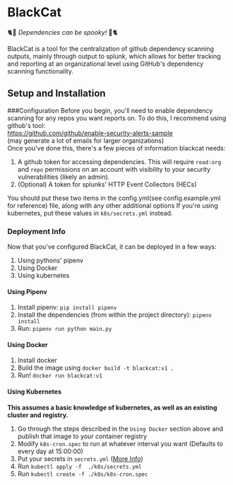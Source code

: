 # BlackCat
🐈🎃 _Dependencies can be spooky!_ 🎃🐈

BlackCat is a tool for the centralization of github dependency scanning outputs, mainly through output to splunk, which allows for
better tracking and reporting at an organizational level using GitHub's dependency scanning functionality.
## Setup and Installation
###Configuration
Before you begin, you'll need to enable dependency scanning for any repos you want reports on. To do this, I recommend using github's tool:  
https://github.com/github/enable-security-alerts-sample  
(may generate a lot of emails for larger organizations)  
Once you've done this, there's a few pieces of information blackcat needs:  
1. A github token for accessing dependencies. This will require `read:org` and `repo` 
permissions on an account with visibility to your security vulnerabilities (likely an admin).
2. (Optional) A token for splunks' HTTP Event Collectors (HECs)
  
You should put these two items in the config.yml(see config.example.yml for reference) file, along with any other additional options
If you're using kubernetes, put these values in `k8s/secrets.yml` instead.

### Deployment Info   

Now that you've configured BlackCat, it can be deployed in a few ways:
1. Using pythons' pipenv
2. Using Docker
3. Using kubernetes

#### Using Pipenv
1. Install pipenv: `pip install pipenv`
2. Install the dependencies (from within the project directory): `pipenv install`
3. Run: `pipenv run python main.py`

#### Using Docker
1. Install docker
2. Build the image using `docker build -t blackcat:v1 .`
3. Run! `docker run blackcat:v1`

#### Using Kubernetes
**This assumes a basic knowledge of kubernetes, as well as an existing cluster and registry.**
1. Go through the steps described in the `Using Docker` section above and publish that image to your container registry 
2. Modify `k8s-cron.spec` to run at whatever interval you want (Defaults to every day at 15:00:00)
3. Put your secrets in `secrets.yml` ([More Info](https://kubernetes.io/docs/concepts/configuration/secret/))
4. Run `kubectl apply -f  ./k8s/secrets.yml`
5. Run `kubectl create -f ./k8s/k8s-cron.spec`